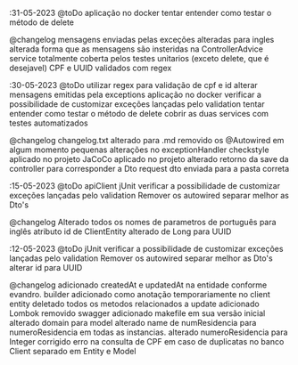:31-05-2023
@toDo
aplicação no docker
tentar entender como testar o método de delete

@changelog
mensagens enviadas pelas exceções alteradas para ingles
alterada forma que as mensagens são insteridas na ControllerAdvice
service totalmente coberta pelos testes unitarios (exceto delete, que é desejavel)
CPF e UUID validados com regex

:30-05-2023
@toDo
utilizar regex para validação de cpf e id
alterar mensagens emitidas pela exceptions
aplicação no docker
verificar a possibilidade de customizar exceções lançadas pelo validation
tentar entender como testar o método de delete
cobrir as duas services com testes automatizados

@changelog
changelog.txt alterado para .md
removido os @Autowired em algum momento
pequenas alterações no exceptionHandler
checkstyle aplicado no projeto
JaCoCo aplicado no projeto
alterado retorno da save da controller para corresponder a Dto
request dto enviada para a pasta correta

:15-05-2023
@toDo apiClient
jUnit
verificar a possibilidade de customizar exceções lançadas pelo validation
Remover os autowired
separar melhor as Dto's

@changelog
Alterado todos os nomes de parametros de português para inglês
atributo id de ClientEntity alterado de Long para UUID

:12-05-2023
@toDo
jUnit
verificar a possibilidade de customizar exceções lançadas pelo validation
Remover os autowired
separar melhor as Dto's
alterar id para UUID

@changelog
adicionado createdAt e updatedAt na entidade conforme evandro.
builder adicionado como anotação temporariamente no client entity
deletado todos os metodos relacionados a update
adicionado Lombok
removido swagger
adicionado makefile em sua versão inicial
alterado domain para model
alterado name de numResidencia para numeroResidencia em todas as instancias.
alterado numeroResidencia para Integer
corrigido erro na consulta de CPF em caso de duplicatas no banco
Client separado em Entity e Model